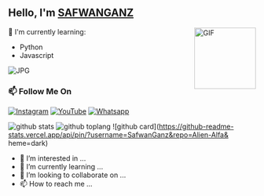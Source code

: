 ## Hello, I'm [SAFWANGANZ](https://instagram.com/safwanganz) 

<img align="right" alt="GIF" height="125px" src="https://media.giphy.com/media/0YLMNYmGyMfcqRX1j1/source.gif" />

:page_with_curl: I'm currently learning:
- Python
- Javascript

<img align="center" fit="fill" alt="JPG" src="https://i.ibb.co/sgDvxrK/IMG-20210727-WA1305.jpg" />

### 📫 Follow Me On
<a href="https://www.instagram.com/safwanganz" target="_blank"><img src="https://img.shields.io/badge/Instagram-%23E4405F.svg?&style=flat-square&logo=instagram&logoColor=white" alt="Instagram"></a>
<a href="https://youtube.com/channel/" target="_blank"><img src="https://img.shields.io/badge/YouTube-%231877F2.svg?&style=flat-square&logo=YouTube&logoColor=white" alt="YouTube"></a>
<a href="https://wa.me/917012074386" target="_blank"><img src="https://img.shields.io/badge/Whatsapp-%808080.svg?&style=flat-square&logo=Whatsapp&logoColor=white" alt="Whatsapp"></a>

![github stats](https://github-readme-stats.vercel.app/api?username=SafwanGanz&show_icons=true&theme=radical)
![github toplang](https://github-readme-stats.vercel.app/api/top-langs/?username=SafwanGanz&layout=compact&theme=nightowl)
![github card](https://github-readme-stats.vercel.app/api/pin/?username=SafwanGanz&repo=Alien-Alfa&
heme=dark)

- 👀 I’m interested in ...
- 🌱 I’m currently learning ...
- 💞️ I’m looking to collaborate on ...
- 📫 How to reach me ...


